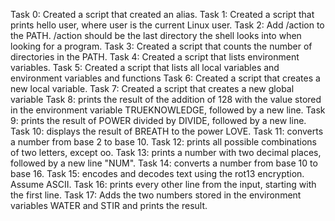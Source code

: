 Task 0: Created a script that created an alias.
Task 1: Created a script that prints hello user, where user is the current Linux user.
Task 2: Add /action to the PATH. /action should be the last directory the shell looks into when looking for a program.
Task 3: Created a script that counts the number of directories in the PATH.
Task 4: Created a script that lists environment variables.
Task 5: Created a script that lists all local variables and environment variables and functions
Task 6: Created a script that creates a new local variable.
Task 7: Created a script that creates a new global variable
Task 8: prints the result of the addition of 128 with the value stored in the environment variable TRUEKNOWLEDGE, followed by a new line.
Task 9: prints the result of POWER divided by DIVIDE, followed by a new line.
Task 10: displays the result of BREATH to the power LOVE.
Task 11: converts a number from base 2 to base 10.
Task 12: prints all possible combinations of two letters, except oo.
Task 13: prints a number with two decimal places, followed by a new line "NUM".
Task 14: converts a number from base 10 to base 16.
Task 15: encodes and decodes text using the rot13 encryption. Assume ASCII.
Task 16: prints every other line from the input, starting with the first line.
Task 17: Adds the two numbers stored in the environment variables WATER and STIR and prints the result.
